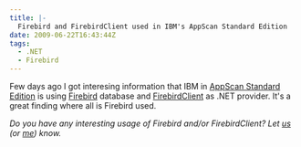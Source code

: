 ```yaml
---
title: |-
  Firebird and FirebirdClient used in IBM's AppScan Standard Edition
date: 2009-06-22T16:43:44Z
tags:
  - .NET
  - Firebird
---
```

Few days ago I got interesing information that IBM in [AppScan Standard Edition][1] is using [Firebird][2] database and [FirebirdClient][3] as .NET provider. It's a great finding where all is Firebird used.

_Do you have any interesting usage of Firebird and/or FirebirdClient? Let [us][4] (or [me][5]) know._

[1]: http://www.ibm.com/software/awdtools/appscan/standard/
[2]: http://www.firebirdsql.org
[3]: http://www.firebirdsql.org/index.php?op=files&id=netprovider
[4]: http://www.firebirdsql.org/index.php?op=lists#ibdi
[5]: /about/